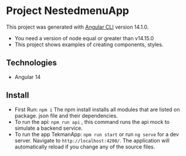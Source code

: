 # Project NestedmenuApp

This project was generated with [Angular CLI](https://github.com/angular/angular-cli) version 14.1.0.
- You need a version of node equal or greater than v14.15.0
- This project shows examples of creating components, styles.

## Technologies

- Angular 14

## Install

- First Run: `npm i` The npm install installs all modules that are listed on package. json file and their dependencies. 
- To run the api: `npm run api` , this command runs the api mock to simulate a backend service.
- To run the app TekmanApp: `npm run start` or
  run `ng serve` for a dev server. Navigate to `http://localhost:4200/`. The application will automatically reload if you change any of the source files.





